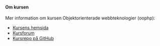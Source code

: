 #### Om kursen

Mer information om kursen Objektorienterade webbteknologier (oophp):

* [Kursens hemsida](https://dbwebb.se/kurser/oophp-v5)
* [Kursforum](https://dbwebb.se/forum/viewforum.php?f=37)
* [Kursrepo på GitHub](https://github.com/dbwebb-se/databas)
